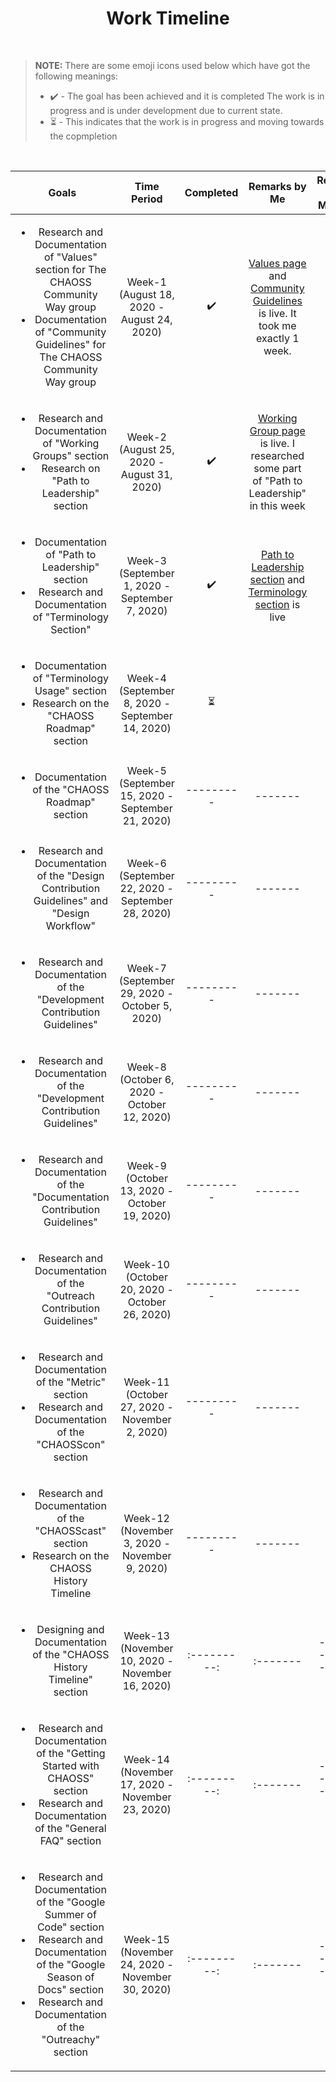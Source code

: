 <h1 align="center">Work Timeline</h1><br>

> **NOTE:** There are some emoji icons used below which have got the following meanings:
> * :heavy_check_mark: - The goal has been achieved and it is completed The work is in progress and is under development due to current state.
> * :hourglass_flowing_sand: - This indicates that the work is in progress and moving towards the copmpletion
<br>

| Goals | Time Period | Completed | Remarks by Me | Remarks by Mentors |
| :---: | :---------: | :-------: | :-----------: | :----------------: |
| <ul><li>Research and Documentation of "Values" section for The CHAOSS Community Way group<li> Documentation of "Community Guidelines" for The CHAOSS Community Way group</ul> | Week-1 (August 18, 2020 - August 24, 2020) | :heavy_check_mark: | [Values page](https://chaoss-project.gitbook.io/community-handbook/values) and [Community Guidelines](https://chaoss-project.gitbook.io/community-handbook/community-guidelines) is live. It took me exactly 1 week. |
| <ul><li>Research and Documentation of "Working Groups" section <li>Research on "Path to Leadership" section</ul>| Week-2 (August 25, 2020 - August 31, 2020) | :heavy_check_mark: | [Working Group page](https://chaoss-project.gitbook.io/community-handbook/working-groups) is live. I researched some part of "Path to Leadership" in this week  |
| <ul><li>Documentation of "Path to Leadership" section <li>Research and Documentation of "Terminology Section"</ul> | Week-3 (September 1, 2020 - September 7, 2020) | :heavy_check_mark: | [Path to Leadership section](https://chaoss-project.gitbook.io/community-handbook/path-to-leadership) and [Terminology section](https://chaoss-project.gitbook.io/community-handbook/terminology) is live |
| <ul><li>Documentation of "Terminology Usage" section <li>Research on the "CHAOSS Roadmap" section | Week-4 (September 8, 2020 - September 14, 2020) | :hourglass_flowing_sand: |  |
| <ul><li>Documentation of the "CHAOSS Roadmap" section | Week-5 (September 15, 2020 - September 21, 2020) | --------- | ------- |
| <ul><li>Research and Documentation of the "Design Contribution Guidelines" and "Design Workflow"| Week-6 (September 22, 2020 - September 28, 2020) | --------- | ------- |
| <ul><li>Research and Documentation of the "Development Contribution Guidelines"</ul> | Week-7 (September 29, 2020 - October 5, 2020) | --------- | ------- |
| <ul><li>Research and Documentation of the "Development Contribution Guidelines"</ul> | Week-8 (October 6, 2020 - October 12, 2020) | --------- | ------- |
| <ul><li>Research and Documentation of the "Documentation Contribution Guidelines"</ul> | Week-9 (October 13, 2020 - October 19, 2020) | --------- | ------- |
| <ul><li>Research and Documentation of the "Outreach Contribution Guidelines"</ul> | Week-10 (October 20, 2020 - October 26, 2020) | --------- | ------- |
| <ul><li>Research and Documentation of the "Metric" section <li>Research and Documentation of the "CHAOSScon" section</ul> | Week-11 (October 27, 2020 - November 2, 2020) | --------- | ------- |
| <ul><li>Research and Documentation of the "CHAOSScast" section <li>Research on the CHAOSS History Timeline | Week-12 (November 3, 2020 - November 9, 2020) | --------- | ------- |
| <ul><li>Designing and Documentation of the "CHAOSS History Timeline" section</ul> | Week-13 (November 10, 2020 - November 16, 2020) | :---------: | :------- | ------------------- |
| <ul><li>Research and Documentation of the "Getting Started with CHAOSS" section <li>Research and Documentation of the "General FAQ" section</ul> | Week-14 (November 17, 2020 - November 23, 2020) | :---------: | :------- | ------------------- |
| <ul><li>Research and Documentation of the "Google Summer of Code" section <li>Research and Documentation of the "Google Season of Docs" section <li>Research and Documentation of the "Outreachy" section</ul> | Week-15 (November 24, 2020 - November 30, 2020) | :---------: | :------- | ------------------- |
